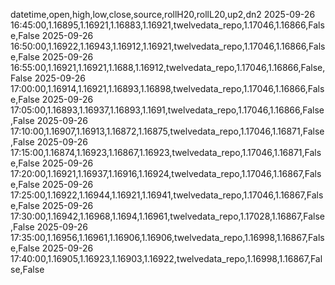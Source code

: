datetime,open,high,low,close,source,rollH20,rollL20,up2,dn2
2025-09-26 16:45:00,1.16895,1.16921,1.16883,1.16921,twelvedata_repo,1.17046,1.16866,False,False
2025-09-26 16:50:00,1.16922,1.16943,1.16912,1.16921,twelvedata_repo,1.17046,1.16866,False,False
2025-09-26 16:55:00,1.16921,1.16921,1.1688,1.16912,twelvedata_repo,1.17046,1.16866,False,False
2025-09-26 17:00:00,1.16914,1.16921,1.16893,1.16898,twelvedata_repo,1.17046,1.16866,False,False
2025-09-26 17:05:00,1.16893,1.16937,1.16893,1.1691,twelvedata_repo,1.17046,1.16866,False,False
2025-09-26 17:10:00,1.16907,1.16913,1.16872,1.16875,twelvedata_repo,1.17046,1.16871,False,False
2025-09-26 17:15:00,1.16874,1.16923,1.16867,1.16923,twelvedata_repo,1.17046,1.16871,False,False
2025-09-26 17:20:00,1.16921,1.16937,1.16916,1.16924,twelvedata_repo,1.17046,1.16867,False,False
2025-09-26 17:25:00,1.16922,1.16944,1.16921,1.16941,twelvedata_repo,1.17046,1.16867,False,False
2025-09-26 17:30:00,1.16942,1.16968,1.1694,1.16961,twelvedata_repo,1.17028,1.16867,False,False
2025-09-26 17:35:00,1.16956,1.16961,1.16906,1.16906,twelvedata_repo,1.16998,1.16867,False,False
2025-09-26 17:40:00,1.16905,1.16923,1.16903,1.16922,twelvedata_repo,1.16998,1.16867,False,False
